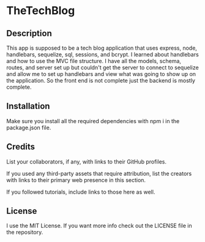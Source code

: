 # TheTechBlog

## Description

This app is supposed to be a tech blog application that uses express, node, handlebars, sequelize, sql, sessions, and bcrypt. I learned about handlebars and how to use the MVC file structure. I have all the models, schema, routes, and server set up but couldn't get the server to connect to sequelize and allow me to set up handlebars and view what was going to show up on the application. So the front end is not complete just the backend is mostly complete. 

## Installation

Make sure you install all the required dependencies with npm i in the package.json file.

## Credits

List your collaborators, if any, with links to their GitHub profiles.

If you used any third-party assets that require attribution, list the creators with links to their primary web presence in this section.

If you followed tutorials, include links to those here as well.

## License

I use the MIT License. If you want more info check out the LICENSE file in the repository. 


